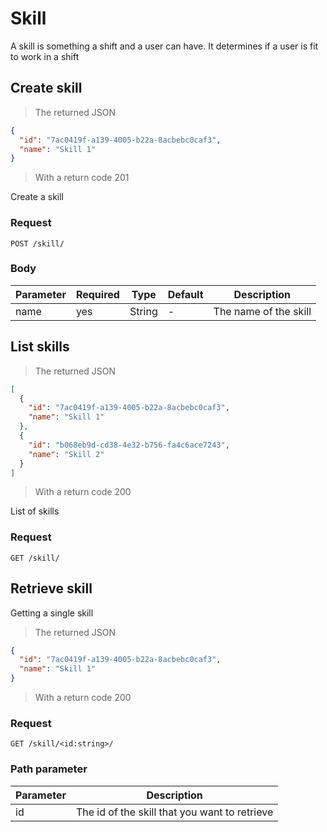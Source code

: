 # Skill

A skill is something a shift and a user can have. It determines if a user is fit to work in a shift

## Create skill

> The returned JSON

```json
{
  "id": "7ac0419f-a139-4005-b22a-8acbebc0caf3",
  "name": "Skill 1"
}
```
> With a return code 201

Create a skill

### Request
`POST /skill/`

### Body
Parameter | Required | Type | Default | Description
--------- | ------- | ------- | ------- | -----------
name | yes | String | - | The name of the skill

## List skills

> The returned JSON

```json
[
  {
    "id": "7ac0419f-a139-4005-b22a-8acbebc0caf3",
    "name": "Skill 1"
  },
  {
    "id": "b068eb9d-cd38-4e32-b756-fa4c6ace7243",
    "name": "Skill 2"
  }
]
```
> With a return code 200

List of skills

### Request
`GET /skill/`

## Retrieve skill

Getting a single skill

> The returned JSON

```json
{
  "id": "7ac0419f-a139-4005-b22a-8acbebc0caf3",
  "name": "Skill 1"
}
```
> With a return code 200

### Request
`GET /skill/<id:string>/`

### Path parameter
Parameter | Description
--------- | -----------
id | The id of the skill that you want to retrieve
